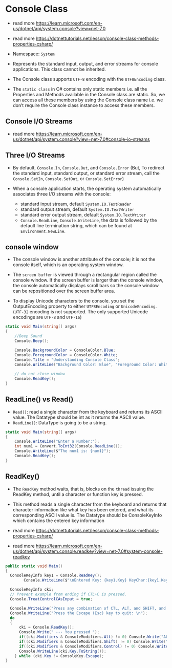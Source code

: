 # Console Class

- read more <https://learn.microsoft.com/en-us/dotnet/api/system.console?view=net-7.0>

- read more <https://dotnettutorials.net/lesson/console-class-methods-properties-csharp/>

- Namespace: `System`

- Represents the standard input, output, and error streams for console applications. This class cannot be inherited.

- The Console class supports `UTF-8` encoding with the `UTF8Encoding` class.

- The `static class` in C# contains only static members i.e. all the Properties and Methods available in the Console class are static. So, we can access all these members by using the Console class name i.e. we don’t require the Console class instance to access these members.

## Console I/O Streams

- read more <https://learn.microsoft.com/en-us/dotnet/api/system.console?view=net-7.0#console-io-streams>

## Three I/O Streams

- By default, `Console.In`, `Console.Out`, and `Console.Error` (But, To redirect the standard input, standard output, or standard error stream, call the `Console.SetIn`, `Console.SetOut`, or `Console.SetError`)

- When a console application starts, the operating system automatically associates three I/O streams with the console:  
  - standard input stream, default `System.IO.TextReader`
  - standard output stream, default `System.IO.TextWriter`
  - standard error output stream, default `System.IO.TextWriter`
  - `Console.ReadLine`, `Console.WriteLine`, the data is followed by the default line termination string, which can be found at `Environment.NewLine`.

## console window

- The console window is another attribute of the console; it is not the console itself, which is an operating system window.

- The `screen buffer` is viewed through a rectangular region called the console window. If the screen buffer is larger than the console window, the console automatically displays scroll bars so the console window can be repositioned over the screen buffer area.

- To display Unicode characters to the console. you set the OutputEncoding property to either `UTF8Encoding` or `UnicodeEncoding`. (`UTF-32` encoding is not supported. The only supported Unicode encodings are `UTF-8` and `UTF-16`)

```c#
static void Main(string[] args)
{
    //Beep Sound
    Console.Beep();

    Console.BackgroundColor = ConsoleColor.Blue;
    Console.ForegroundColor = ConsoleColor.White;
    Console.Title = "Understanding Console Class";
    Console.WriteLine("Background Color: Blue", "Foreground Color: White", "Title: Understanding Console Class");
    
    // do not close window
    Console.ReadKey();
}
```

## ReadLine() vs Read()

- `Read()`: read a single character from the keyboard and returns its ASCII value. The Datatype should be int as it returns the ASCII value.
- `ReadLine()`: DataType is going to be a string.

```c#
static void Main(string[] args)
{
    Console.WriteLine("Enter a Number:"); 
    int num1 = Convert.ToInt32(Console.ReadLine());  
    Console.WriteLine($"The num1 is: {num1}");
    Console.ReadKey();
}
```

## ReadKey()

- The `ReadKey` method waits, that is, blocks on the `thread` issuing the ReadKey method, until a character or function key is pressed.

- This method reads a single character from the keyboard and returns that character information like what key has been entered, and what its corresponding ASCII value is. The Datatype should be ConsoleKeyInfo which contains the entered key information

- read more <https://dotnettutorials.net/lesson/console-class-methods-properties-csharp/>

- read more <https://learn.microsoft.com/en-us/dotnet/api/system.console.readkey?view=net-7.0#system-console-readkey>

```c#
public static void Main()
{
  ConsoleKeyInfo key1 = Console.ReadKey();
        Console.WriteLine($"\nEntered Key: {key1.Key} KeyChar:{key1.KeyChar} ASCII:{(int)key1.KeyChar}");

  ConsoleKeyInfo cki;
  // Prevent example from ending if CTL+C is pressed.
  Console.TreatControlCAsInput = true;

  Console.WriteLine("Press any combination of CTL, ALT, and SHIFT, and a console key.");
  Console.WriteLine("Press the Escape (Esc) key to quit: \n");
  do
  {
      cki = Console.ReadKey();
      Console.Write(" --- You pressed ");
      if((cki.Modifiers & ConsoleModifiers.Alt) != 0) Console.Write("ALT+");
      if((cki.Modifiers & ConsoleModifiers.Shift) != 0) Console.Write("SHIFT+");
      if((cki.Modifiers & ConsoleModifiers.Control) != 0) Console.Write("CTL+");
      Console.WriteLine(cki.Key.ToString());
    } while (cki.Key != ConsoleKey.Escape);
}
```
